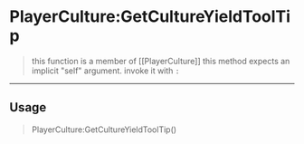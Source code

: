 # PlayerCulture:GetCultureYieldToolTip
> this function is a member of [[PlayerCulture]]
> this method expects an implicit "self" argument. invoke it with `:`
-----
## Usage
> PlayerCulture:GetCultureYieldToolTip()

